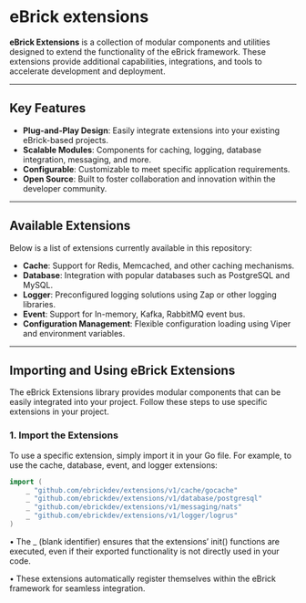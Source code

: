 # eBrick extensions

**eBrick Extensions** is a collection of modular components and utilities designed to extend the functionality of the eBrick framework. These extensions provide additional capabilities, integrations, and tools to accelerate development and deployment.

---

## Key Features

- **Plug-and-Play Design**: Easily integrate extensions into your existing eBrick-based projects.
- **Scalable Modules**: Components for caching, logging, database integration, messaging, and more.
- **Configurable**: Customizable to meet specific application requirements.
- **Open Source**: Built to foster collaboration and innovation within the developer community.

---

## Available Extensions

Below is a list of extensions currently available in this repository:

- **Cache**: Support for Redis, Memcached, and other caching mechanisms.
- **Database**: Integration with popular databases such as PostgreSQL and MySQL.
- **Logger**: Preconfigured logging solutions using Zap or other logging libraries.
- **Event**: Support for In-memory, Kafka, RabbitMQ event bus.
- **Configuration Management**: Flexible configuration loading using Viper and environment variables.

---
## Importing and Using eBrick Extensions
The eBrick Extensions library provides modular components that can be easily integrated into your project. Follow these steps to use specific extensions in your project.
### 1. Import the Extensions

To use a specific extension, simply import it in your Go file. For example, to use the cache, database, event, and logger extensions:

```go
import (
	_ "github.com/ebrickdev/extensions/v1/cache/gocache"
	_ "github.com/ebrickdev/extensions/v1/database/postgresql"
	_ "github.com/ebrickdev/extensions/v1/messaging/nats"
	_ "github.com/ebrickdev/extensions/v1/logger/logrus"
)
```
•	The _ (blank identifier) ensures that the extensions’ init() functions are executed, even if their exported functionality is not directly used in your code.

•	These extensions automatically register themselves within the eBrick framework for seamless integration.
